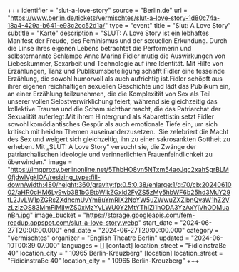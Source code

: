 +++
identifier = "slut-a-love-story"
source = "Berlin.de"
url = "https://www.berlin.de/tickets/vermischtes/slut-a-love-story-1d80c74a-18a4-429a-b641-e93c2cc52d1a/"
type = "event"
title = "Slut: A Love Story"
subtitle = "Karte"
description = "SLUT: A Love Story ist ein lebhaftes Manifest der Freude, des Feminismus und der sexuellen Erkundung. Durch die Linse ihres eigenen Lebens betrachtet die Performerin und selbsternannte Schlampe Anne Marina Fidler mutig die Auswirkungen von Liebeskummer, Sexarbeit und Technologie auf ihre Identität. Mit Hilfe von Erzählungen, Tanz und Publikumsbeteiligung schafft Fidler eine fesselnde Erzählung, die sowohl humorvoll als auch aufrichtig ist.Fidler schöpft aus ihrer eigenen reichhaltigen sexuellen Geschichte und lädt das Publikum ein, an einer Erzählung teilzunehmen, die die Komplexität von Sex als Teil unserer vollen Selbstverwirklichung feiert, während sie gleichzeitig das kollektive Trauma und die Scham sichtbar macht, die das Patriarchat der Sexualität auferlegt.Mit ihrem Hintergrund als Kabarettistin setzt Fidler sowohl komödiantisches Gespür als auch emotionale Tiefe ein, um sich kritisch mit heiklen Themen auseinanderzusetzen.  Sie zelebriert die Macht des Sex und weigert sich gleichzeitig, ihn zu einer sakrosankten Gottheit zu erheben. Mit „SLUT: A Love Story“ versucht sie, die Zwänge der patriarchalischen Ideologie und verinnerlichten Frauenfeindlichkeit zu überwinden."
image = "https://imgproxy.berlinonline.net/5ThbHO8vn5NTxm54aoJqc2xahSgrBLM0fjdwlVgklOA/resizing_type:fill-down/width:480/height:360/gravity:fp:0.5:0.38/enlarge:1/q:70/cb:2024061002/aHR0cHM6Ly9wb3B1bGEtbWlkZGxld2FyZS5zMy5hbWF6b25hd3MuY29tL2JvLW1pZGRsZXdhcmUvYm8uYmRlX2NoYW5uZWwuZXZlbnQvaW1hZ2VzLzIzOS83MmFiMjIwZS0xMzYyLWU0Y2MtYThlZi1hODA3YzAxYjVhODMuanBn.jpg"
image_bucket = "https://storage.googleapis.com/fem-readup.appspot.com/slut-a-love-story.webp"
start_date = "2024-06-27T20:00:00.000"
end_date = "2024-06-27T20:00:00.000"
category = "Vermischtes"
organizer = "English Theatre Berlin"
updated = "2024-06-10T00:39:07.000"
languages = []
[contact]
location_street = "Fidicinstraße 40"
location_city = " 10965 Berlin-Kreuzberg"
[location]
location_street = "Fidicinstraße 40"
location_city = " 10965 Berlin-Kreuzberg"
+++